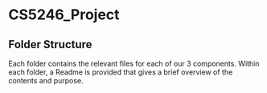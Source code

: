 # CS5246_Project

## Folder Structure

Each folder contains the relevant files for each of our 3 components. Within each folder, a Readme is provided that gives a brief overview of the contents and purpose.
